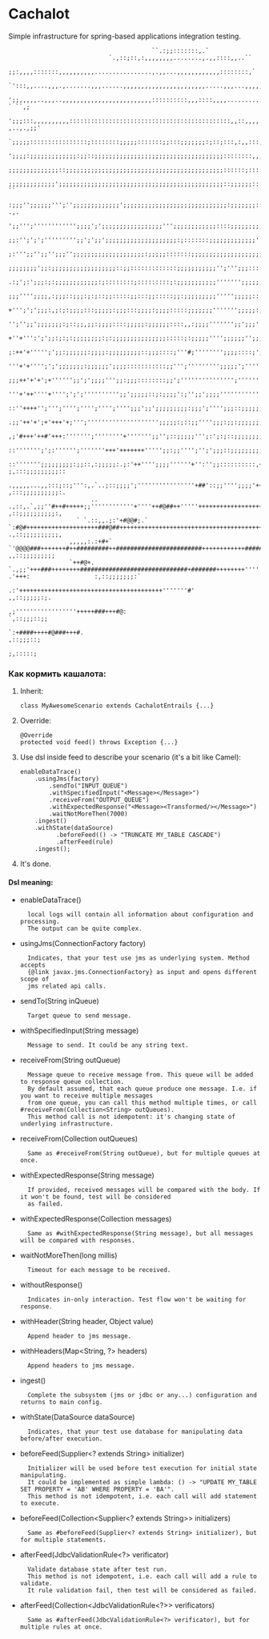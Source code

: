  <h1>Cachalot</h1>
 
 Simple infrastructure for spring-based applications integration testing.
 
                                                                                                                                                                                                         
                                            ``.:;;:::::::,.`                                                                                                                                            
                                `.,::;::,:,,,,,,,,........,.,,::::,,..``                                                                                                                                
             ;;:,,,,:::::::,,,,,,,,,,................,.,,...,,,,,,,,,,,,::::::::,`                                                                                                                      
          `':::,,....,,,.,.......,,,......,,,,,,,,,,,,,,,,,,,,,,,.....,,,...,,,,,:::::::,`                                                                                                              
         ';;,,,,,..,,,..,,,,,,,,,,,,,,,,,,,,,,,,,::::::::::,,,::::,,,,.................,,,::,,::.`                  ` ``,;                                                                              
        ';;;:::,,,,,,,,,,:::::::::::::::::::::::::::::::::::::::::::::,,::,,,,....````........,,:::::,::.`        ,..,.,;;'                                                                             
       `;;;;;::::::::::::::::;::::::::;;;;;:::::::;;:::;;;;;;;:;::;:::,:,,:::,,,,.,,................,,,::::::,::::::::,:;'''                                                                            
       ';;;;:;;;;;;;;;;;;;:;;::;;;;;;;;;;;;;;;;;;;;;;;;;;;;;;;;;;;;::::::::,,,,,..,,,,,,,,,,..............,,,,,,:::;:::::;'''                                                                           
       ;;;;;;;;;;;;;;::;;;;;;;;;;;;;;;;;;;;;;;;;;;;;;;;;;;;;;;;;;;;::::::;:::::,:,,,,,,,,,,,,,,,,,,,....,,,..........,,::;;''+.:`,                                                                      
       ;;;;;;;;;;;;;';;;;;;;;;;;;;;;;;;;;;;;;;;;;;;;;;;;;;;;;;;;;;;::;;;;;;::::,,,,,,,,,,,,,,,,,,,,,,,,,.,,,,,,,,..........,:::::::`  ``                                                                
      :;;;'';;;;;;''';'';;;;;;;;;;;;;';;;;;;;;;;;;;;;;;;;;;;;;;;;;;:;;;;;;;:::;;;;;:;;::::::::::::,,.,,,,,,,,,:,,,,,..,........,,,,:::,:;` .,.                                                          
      ';;''';'''''''''''';;;;';';;;;;;;;;;;;;;;;;''';;;;;;;;;;;;::::;;;;;;;;;;;;';;::,::::::,::,,:::::,,,,:,:,,,,,,,,,,,,,,,,,,,...,,.,,,:::::'                                                         
      ;;:'';';';''''''''';;';';;';;;;;;;;;;;;;;;;;;;;:;:::::::;;;;;;;;;;;;;'';;;;;;;;;'';;:::;;;;;::,,::::,,,:::,,,,,:::,::::,,,,,,,,,,.....,,,:;''';;,                                                 
      ;:''';;'';;'';;;'';;;;;;;;;;;;;;;;;;;;:;;;;;:::::::;;;;;;;;;;;;;;;;;;;;;;;;;;'';:,,:;';;:::::;;;;;;:::::::::;;::::,,,,:::,::::::,,,,,,,..,,,,:::::;''':.                                          
      ;;;;;;;;';;:;;;;;;;;;;;;;;;;;;::;;:::::::::::::;;;;;;;;;;;'';''';;;:::::;:,,,,:::;;;::::::;;;;;:::::::::::::::::::::::::::::::::,,:::,,,,,,,....,,,,,::;;';                                       
     .:;';:';;;:;:;;;;;;;;;;;;:;::::::::;:::::::::;:;;;;;;;;;;;''''''';;;;;;;;;'''';;;';;;;;';;;;;;;;;;;;;::;;;::,,::::::::;;;:::::::::::::::,,,,,,,,,.....,,,,,:;:`                                    
     ;;;'''';;;;,:;;;::;;;:;:;::;;:::::;;:::;;:::::;;:;;;;;;;;;''''';;;;;::::::,,:::;;'';:::::;;;;;;;;;;;;;;;:::;;;;;;;:;::::::::::::::::::::::::::,,,,,,,,,,,,...,,.,,                                 
     +''';';';;;:,;:;:;;;;:::;;;;;:;;;:::;;;;:;;;;:::::;;;;;;;''''''';;;;;:;;';;;;;;;;;;;;''';';;;;;:::::::;;;;;;;;;;:;;::;;;;:;;:;;;:;:;;::::::::::::::::::::::,,,,,...,,`                             
     '';'';;';;;;;;;:;::;;,;;:;;;;::::;;;;;:;;;;;;::::,,:;;;;''''''';;';;;'';;;;;;::;;;;;;;;;;::;;;;;:;;;'';;;;;;;::::::;;;;;:::;;;;;;;;;;;:::;;::::::::::::::::::::::::,,,,,.                          
     +''+''':';';;:;:;:;;;;;;;;:;:;;;;;;;;;;;;;;;:::::;:;;;;;'''';;;;;;'';;;;;';;;'''''''''';;;;;;;';;;;::::;;;:::;;;;;;;:::::;;;;;;;;;;;;;;;;;;;;;;::::::::::::;;;;;;;;;;:::,.,.:;;;;;;;:,.`           
     ;:++'+''''';';;:;;;;;;:;;;;:;;;;;;;;;::;;;::::;'''#;'''''''';;;;::::;';;;;;;'''';;;;;;;'';;;;;;;;;;;;;;;;;;;;::::;;;;;;;;;;;;;;;;;;;;;;;;;;;;;;;;;;;;;;:::;;;;;;;;;;;;;;;:,,,,;;;;;;;;;:::;;`      
      '''+'+'''';';';;;;;;;:;;;;;;';;;;:::::::::::;;''';''''''''';;;;;';''''''''''';;;;;;;;;;;;;;;:;;;''';;;;;;;;''';;;;;;;;;;;;;;;;;;;;;;;;;;;;;;;;;;;;;;;;;;;;;;;;;;;';;'''';;;::,:;;;;;;;;;::;;:     
      ;;;++'+'+';+'''''';;';';;;;''';;:;;;::::::::;;';''''''''''''''';''''''''''''''''''';;;;;;;;''''';;;;;;;;;;;:;;;;;::::;;;;;;;;;;;;;;;;;;;;;;;;;;;;;;;;;;;;;;;;;;'''';;;'''''';;:,:;;;;;;;;;;;'     
       '''+'++''''+'''';';';'''''''''';;';;;;;::;:;;;;':;'';;';;;;''''''''''''''''';;;''''''''''''';;;;;;;;;;;;;;;;;;;;;';;;;;;;;;;;;;;;;;;;;;;;;;;;;;';;;;'''';;;;;'''''';,,;;;''''';:,;;;;;;;;;       
        ::''++++'';''';'''';'''';'''';'''';;;';;';;;;;;;;;:;;;';'''';;;::;;;;;;';+++'''''''''''''';;'';''''''''';;;;;'''';::;;''';;'''''''''''''''''''''''''''''''''''''++++',::;;;;'';;::;;;;;;'       
         .;;'++'+';+'+++'+;''';'''''''''''''''''''';;;;;:;::;;'''';;;:;;:;;;;;;;;;'''''''''''''''+''''''''''''''''''''''''''''''''''''''''''''''''''''''''''''''''''''+++++##@::::;;;;;;;;:'';;;.       
           ,;'#+++'++#'+++:''''''';''''''''+''''''';;'';::;;;;;''';:';:;::;;;;;;;;;''''''''''''''''''''''''++'''''''''''''''''''''''''''''''''''''''''+++'''''''''+++++++####@@,::::;;;;;;:::'''        
             ::''''''';';:'''''';'''''''+++'+++++++''''';;:;;'''';'';';;;::;;;;;;;;;'''''''''''''''''''''''''++''';''''''''''''''''''''''''''+++++++++++++'''+++++++++++##+##@@+,:::::;;;;;;;:;         
               ::''''''';;;;;;;;;:;;::,:;;;;;:.;:'++'''';;;;''''''+'':'';;::::::::::,+'''''''''''''''+''''''''''''''''''''''''++++++++++++++++++++++++++++++++++++++++++++++##  ;,:::;;;;;;;;;::        
                .,,,,,...,,:::;::;''':,.`..;::;;;;';''''''''''''''''+##'::;;'''';;;;'++++'''''''''''''+++'''''''''''''''''++++++++++++++++++++++++++++++++''''''''''+##++'+      ,:::;;;;;;;;;;:.       
                           .. .,::,.`,;;''#++#+++++;;''''''''''''+''''++#@##++'''''+++++++++++++++++++++++++++++++++++++++++++++++++++++#+++++++++++++'''''';;;'+++'++++;         ,::;;;;;;;;;;:,       
                       ` `.::,,.;:'+#@@#;.`     `:#@#++++++++++++++++++++###@##++++++++++++++++++++++++++++++++++++++++++++++###########++++++++'''''''''''++++++'+''#`           .,::;;;;;;;;;;,       
                     ,,,,,:.:+#+`                    `'@@@@###+++++++#++#########++########################++++++++++++##########++++++++''''++;;:,``.,'+#++++++++++               ,,::;;;;;;;;;        
                     `++#@+.                                    `.,;;'+++###++++++++##############################+#######++++++++'''''+':`                 .'+++:                  :,::;;;;;;;:`       
                                                                                 .:'++++++++++++++++++++++++++++++++++++++++'''''''#'                                                ,,::;;;;;:;.       
                                                                                                 ,;'''''''''''''''''+++++###+++#@:                                                    `,::;;;::;;       
                                                                                                          `:+####++++#@###+++#.                                                         ,::;;;::;       
                                                                                                                                                                                         ;,:::::;       

 
 <h3>Как кормить кашалота:</h3>
 
 1. Inherit:     
 
        class MyAwesomeScenario extends CachalotEntrails {...}
        
 2. Override:
        
        @Override
        protected void feed() throws Exception {...}
 
 3. Use dsl inside feed to describe your scenario (it's a bit like Camel):
    
        enableDataTrace()
            .usingJms(factory)
                .sendTo("INPUT_QUEUE")
                .withSpecifiedInput("<Message></Message>")
                .receiveFrom("OUTPUT_QUEUE")
                .withExpectedResponse("<Message><Transformed/></Message>")
                .waitNotMoreThen(7000)
            .ingest()
            .withState(dataSource)
                  .beforeFeed(() -> "TRUNCATE MY_TABLE CASCADE")
                  .afterFeed(rule)
            .ingest();

        
 
 4. It's done.
 
 <h4>Dsl meaning:</h4>
 
* enableDataTrace()  
    
        local logs will contain all information about configuration and processing.
        The output can be quite complex.   
* usingJms(ConnectionFactory factory)

        Indicates, that your test use jms as underlying system. Method accepts 
        {@link javax.jms.ConnectionFactory} as input and opens different scope of 
        jms related api calls.
* sendTo(String inQueue)  
         
        Target queue to send message.
* withSpecifiedInput(String message)   
         
        Message to send. It could be any string text.
* receiveFrom(String outQueue)  
         
        Message queue to receive message from. This queue will be added to response queue collection.
        By default assumed, that each queue produce one message. I.e. if you want to receive multiple messages
        from one queue, you can call this method multiple times, or call #receiveFrom(Collection<String> outQueues).
        This method call is not idempotent: it's changing state of underlying infrastructure.
* receiveFrom(Collection<String> outQueues)  

        Same as #receiveFrom(String outQueue), but for multiple queues at once.
* withExpectedResponse(String message)
         
        If provided, received messages will be compared with the body. If it won't be found, test will be considered
        as failed.
* withExpectedResponse(Collection<String> messages)
        
        Same as #withExpectedResponse(String message), but all messages will be compared with responses.
* waitNotMoreThen(long millis)  
        
        Timeout for each message to be received.
* withoutResponse()  
        
        Indicates in-only interaction. Test flow won't be waiting for response.
* withHeader(String header, Object value)  
        
        Append header to jms message.
* withHeaders(Map<String, ?> headers)  
        
        Append headers to jms message.
* ingest()  

        Complete the subsystem (jms or jdbc or any...) configuration and returns to main config.
* withState(DataSource dataSource)  
       
        Indicates, that your test use database for manipulating data before/after execution.
* beforeFeed(Supplier<? extends String> initializer)  
       
        Initializer will be used before test execution for initial state manipulating.
        It could be implemented as simple lambda: () -> "UPDATE MY_TABLE SET PROPERTY = 'AB' WHERE PROPERTY = 'BA'".
        This method is not idempotent, i.e. each call will add statement to execute.
* beforeFeed(Collection<Supplier<? extends String>> initializers)  
         
        Same as #beforeFeed(Supplier<? extends String> initializer), but for multiple statements.
* afterFeed(JdbcValidationRule<?> verificator)  

        Validate database state after test run.
        This method is not idempotent, i.e. each call will add a rule to validate.
        It rule validation fail, then test will be considered as failed.
* afterFeed(Collection<JdbcValidationRule<?>> verificators)  
        
        Same as #afterFeed(JdbcValidationRule<?> verificator), but for multiple rules at once.
          
          
